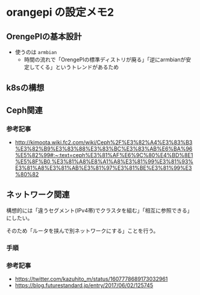 # orangepi の設定メモ2

## OrengePIの基本設計

- 使うのは `armbian`
  - 時間の流れで「OrengePIの標準ディストリが廃る」「逆にarmbianが安定してくる」というトレンドがあるため

## k8sの構想

## Ceph関連

### 参考記事

- http://kimoota.wiki.fc2.com/wiki/Ceph%2F%E3%82%A4%E3%83%B3%E3%82%B9%E3%83%88%E3%83%BC%E3%83%AB%E6%BA%96%E5%82%99#:~:text=ceph%E3%81%AF%E6%9C%80%E4%BD%8E1%E5%8F%B0,%E3%81%A8%E8%A1%A8%E3%81%99%E3%81%93%E3%81%A8%E3%81%AB%E3%81%97%E3%81%BE%E3%81%99%E3%80%82


## ネットワーク関連

構想的には「違うセグメント(IPv4帯)でクラスタを組む」「相互に参照できる」にしたい。

そのため「ルータを挟んで別ネットワークにする」ことを行う。

### 手順

### 参考記事

- https://twitter.com/kazuhito_m/status/1607778689173032961
- https://blog.futurestandard.jp/entry/2017/06/02/125745
